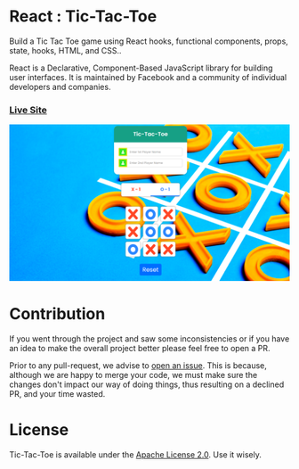 # React : Tic-Tac-Toe

Build a Tic Tac Toe game using React hooks, functional components, props, state, hooks, HTML, and CSS.. 

React is a Declarative, Component-Based JavaScript library for building user interfaces. It is maintained by Facebook and a community of individual developers and companies.

### [Live Site](https://62c93060ee66ed39d8c8c263--jolly-monstera-36c302.netlify.app/)
![Tic-Tac-Toe](./public/tictactoe_preview.png)


# Contribution

If you went through the project and saw some inconsistencies or if you have an idea to make the overall project better please feel free to open a PR.

Prior to any pull-request, we advise to [open an issue](https://github.com/Adarsh-Agrahari/tic-tac-toe/issues). This is because, although we are happy to merge your code, we must make sure the changes don't impact our way of doing things, thus resulting on a declined PR, and your time wasted.

# License

Tic-Tac-Toe is available under the [Apache License 2.0](https://github.com/Adarsh-Agrahari/tic-tac-toe/blob/main/LICENSE.md). Use it wisely.